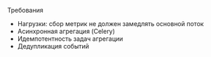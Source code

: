 Требования
- Нагрузки: сбор метрик не должен замедлять основной поток
- Асинхронная агрегация (Celery)
- Идемпотентность задач агрегации
- Дедупликация событий